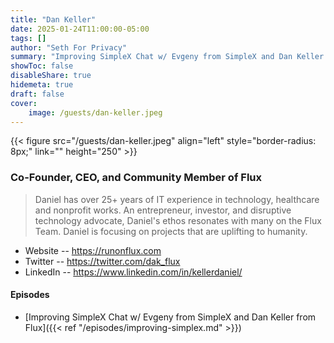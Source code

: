 ```yaml
---
title: "Dan Keller"
date: 2025-01-24T11:00:00-05:00
tags: []
author: "Seth For Privacy"
summary: "Improving SimpleX Chat w/ Evgeny from SimpleX and Dan Keller from Flux"
showToc: false
disableShare: true
hidemeta: true
draft: false
cover:
    image: /guests/dan-keller.jpeg
---
```


{{< figure src="/guests/dan-keller.jpeg" align="left" style="border-radius: 8px;" link="" height="250" >}}

### Co-Founder, CEO, and Community Member of Flux

> Daniel has over 25+ years of IT experience in technology, healthcare and nonprofit works. An entrepreneur, investor, and disruptive technology advocate, Daniel's ethos resonates with many on the Flux Team. Daniel is focusing on projects that are uplifting to humanity.

- Website -- <https://runonflux.com>
- Twitter -- <https://twitter.com/dak_flux>
- LinkedIn -- <https://www.linkedin.com/in/kellerdaniel/>

#### Episodes

- [Improving SimpleX Chat w/ Evgeny from SimpleX and Dan Keller from Flux]({{< ref "/episodes/improving-simplex.md" >}})
